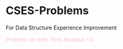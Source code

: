 # CSES-Problems
For Data Structure Experience Improvement
<p style="color: pink;">Problem set with Time Analysis <3<p>
